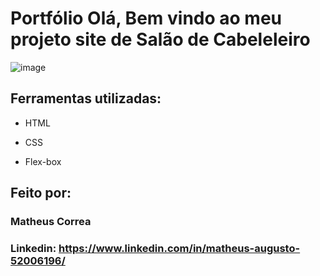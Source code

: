 # Portfólio Olá, Bem vindo ao meu projeto site de Salão de Cabeleleiro

![image](https://github.com/user-attachments/assets/927c929f-fd0e-4646-b02f-98bc7fe12335)


## Ferramentas utilizadas:

* HTML

* CSS

* Flex-box

## Feito por:

### Matheus Correa

### Linkedin: https://www.linkedin.com/in/matheus-augusto-52006196/
